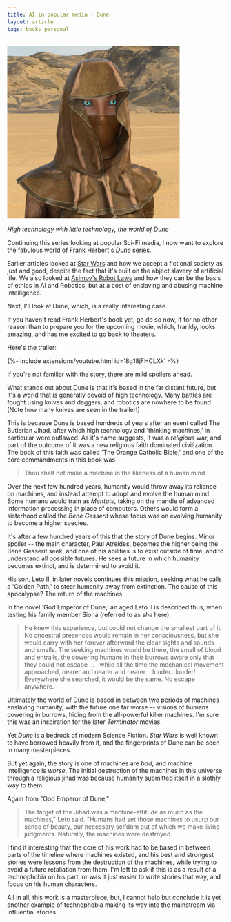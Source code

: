 ```yaml
---
title: AI in popular media - Dune
layout: article
tags: books personal
---
```


![Image of Fremen girl fron Dune](/assets/dune.png)

*High technology with little technology, the world of Dune*

Continuing this series looking at popular Sci-Fi media, I now want to explore the fabulous world of Frank Herbert's *Dune* series.

Earlier articles looked at [Star Wars](https://laurencemoroney.com/2021/08/22/ai-star-wars.html) and how we accept a fictional society as just and good, despite the fact that it's built on the abject slavery of artificial life. We also looked at [Asimov's Robot Laws](https://laurencemoroney.com/2021/08/24/ai-asimov.html) and how they can be the basis of ethics in AI and Robotics, but at a cost of enslaving and abusing machine intelligence.

Next, I'll look at Dune, which, is a really interesting case.

If you haven't read Frank Herbert's book yet, go do so now, if for no other reason than to prepare you for the upcoming movie, which, frankly, looks amazing, and has me excited to go back to theaters.

Here's the trailer:
<div>{%- include extensions/youtube.html id='8g18jFHCLXk' -%}</div>

If you're not familiar with the story, there are mild spoilers ahead.

What stands out about Dune is that it's based in the far distant future, but it's a world that is generally devoid of high technology. Many battles are fought using knives and daggers, and robotics are nowhere to be found. [Note how many knives are seen in the trailer!]

This is because Dune is based hundreds of years after an event called The Butlerian Jihad, after which high technology and 'thinking machines,' in particular were outlawed. As it's name suggests, it was a *religious* war, and part of the outcome of it was a new religious faith dominated civilization. The book of this faith was called 'The Orange Catholic Bible,' and one of the core commandments in this book was

>Thou shalt not make a machine in the likeness of a human mind

Over the next few hundred years, humanity would throw away its reliance on machines, and instead attempt to adopt and evolve the human mind. Some humans would train as *Mentats*, taking on the mandle of advanced information processing in place of computers. Others would form a sisterhood called the *Bene Gesserit* whose focus was on evolving humanity to become a higher species.

It's after a few hundred years of this that the story of Dune begins. Minor spoiler -- the main character, Paul Atreides, becomes the higher being the Bene Gesserit seek, and one of his abilities is to exist outside of time, and to understand all possible futures. He sees a future in which humanity becomes extinct, and is determined to avoid it.

His son, Leto II, in later novels continues this mission, seeking what he calls a 'Golden Path,' to steer humanity away from extinction. The cause of this apocalypse? The return of the machines.

In the novel 'God Emperor of Dune,' an aged Leto II is described thus, when testing his family member Siona (referred to as *she* here):

> He knew this experience, but could not change the smallest part of it. No ancestral presences would remain in her consciousness, but she would carry with her forever afterward the clear sights and sounds and smells. The seeking machines would be there, the smell of blood and entrails, the cowering humans in their burrows aware only that they could not escape . . . while all the time the mechanical movement approached, nearer and nearer and nearer ...louder...louder! Everywhere she searched, it would be the same. No escape anywhere.

Ultimately the world of Dune is based in between two periods of machines enslaving humanity, with the future one far worse -- visions of humans cowering in burrows, hiding from the all-powerful killer machines. I'm sure this was an inspiration for the later *Terminator* movies.

Yet *Dune* is a bedrock of modern Science Fiction. *Star Wars* is well known to have borrowed heavily from it, and the fingerprints of Dune can be seen in many masterpieces. 

But yet again, the story is one of machines are *bad*, and machine intelligence is *worse*. The initial destruction of the machines in this universe through a religious jihad was because humanity submitted itself in a slothly way to them. 

Again from "God Emperor of Dune,"

> The target of the Jihad was a machine-attitude as much as the machines," Leto said. "Humans had set those machines to usurp our sense of beauty, our necessary selfdom out of which we make living judgments. Naturally, the machines were destroyed.

I find it interesting that the core of his work had to be based in between parts of the timeline where machines existed, and his best and strongest stories were lessons from the destruction of the machines, while trying to avoid a future retaliation from them. I'm left to ask if this is as a result of a technophobia on his part, or was it just easier to write stories that way, and focus on his human characters.

All in all, this work is a masterpiece, but, I cannot help but conclude it is yet another example of technophobia making its way into the mainstream via influential stories.


